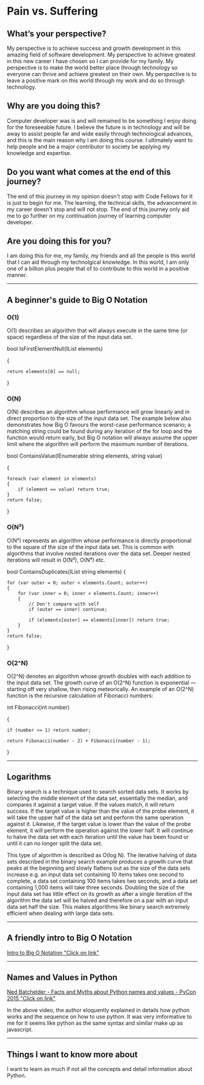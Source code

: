 # Pain vs. Suffering

## What’s your perspective?

My perspective is to achieve success and growth development in this amazing field of software development. My perspective to achieve greatest in this new career I have chosen so I can provide for my family. My perspective is to make the world better place through technology so everyone can thrive and achieve greatest on their own. My perspective is to leave a positive mark on this world through my work and do so through technology.

## Why are you doing this?

Computer developer was is and will remained to be something I enjoy doing for the foreseeable future. I believe the future is in technology and will be away to assist people far and wide easily through technological advances, and this is the main reason why I am doing this course. I ultimately want to help people and be a major contributor to society be applying my knowledge and expertise.

## Do you want what comes at the end of this journey?

The end of this journey in my opinion doesn't stop with Code Fellows for It is just to begin for me. The learning, the technical skills, the advancement in my career doesn't stop and will not stop. The end of this journey only aid me to go further on my continuation journey of learning computer developer.

## Are you doing this for you?

I am doing this for me, my family, my friends and all the people is this world that I can aid through my technolgical knowledge. In this world, I am only one of a billion plus people that of to contribute to this world in a positive manner.

<hr>

## A beginner's guide to Big O Notation

### O(1)

O(1) describes an algorithm that will always execute in the same time (or space) regardless of the size of the input data set.

bool IsFirstElementNull(IList<String> elements)

{

    return elements[0] == null;
}

### O(N)

O(N) describes an algorithm whose performance will grow linearly and in direct proportion to the size of the input data set. The example below also demonstrates how Big O favours the worst-case performance scenario; a matching string could be found during any iteration of the for loop and the function would return early, but Big O notation will always assume the upper limit where the algorithm will perform the maximum number of iterations.

bool ContainsValue(IEnumerable string elements, string value)

{

    foreach (var element in elements)
    {
        if (element == value) return true; 
    }     
    return false; 
}

### O(N²)

O(N²) represents an algorithm whose performance is directly proportional to the square of the size of the input data set. This is common with algorithms that involve nested iterations over the data set. Deeper nested iterations will result in O(N³), O(N⁴) etc.

bool ContainsDuplicates(IList string elements)
{

    for (var outer = 0; outer < elements.Count; outer++) 
    {
        for (var inner = 0; inner < elements.Count; inner++) 
        { 
            // Don't compare with self 
            if (outer == inner) continue;             
            
            if (elements[outer] == elements[inner]) return true; 
        }
    }    
    return false;
}

### O(2^N)

O(2^N) denotes an algorithm whose growth doubles with each addition to the input data set. The growth curve of an O(2^N) function is exponential — starting off very shallow, then rising meteorically. An example of an O(2^N) function is the recursive calculation of Fibonacci numbers:

int Fibonacci(int number)

{

    if (number <= 1) return number;
       
    return Fibonacci(number - 2) + Fibonacci(number - 1); 
}

<hr>

## Logarithms

Binary search is a technique used to search sorted data sets. It works by selecting the middle element of the data set, essentially the median, and compares it against a target value. If the values match, it will return success. If the target value is higher than the value of the probe element, it will take the upper half of the data set and perform the same operation against it. Likewise, if the target value is lower than the value of the probe element, it will perform the operation against the lower half. It will continue to halve the data set with each iteration until the value has been found or until it can no longer split the data set.

This type of algorithm is described as O(log N). The iterative halving of data sets described in the binary search example produces a growth curve that peaks at the beginning and slowly flattens out as the size of the data sets increase e.g. an input data set containing 10 items takes one second to complete, a data set containing 100 items takes two seconds, and a data set containing 1,000 items will take three seconds. Doubling the size of the input data set has little effect on its growth as after a single iteration of the algorithm the data set will be halved and therefore on a par with an input data set half the size. This makes algorithms like binary search extremely efficient when dealing with large data sets.

<hr>

## A friendly intro to Big O Notation

[Intro to Big O Notation "Click on link"](https://www.codenewbie.org/basecs/8)

<hr>

## Names and  Values in Python

[Ned Batchelder - Facts and Myths about Python names and values - PyCon 2015 "Click on link"](https://www.youtube.com/watch?v=_AEJHKGk9ns)

In the above video, the author eloquently explained in details how python works and the sequence on how to use python. It was very imformative to me for it seems like python as the same syntax and similar make up as javascript.

<hr>

## Things I want to know more about

I want to learn as much if not all the concepts and detail information about Python.